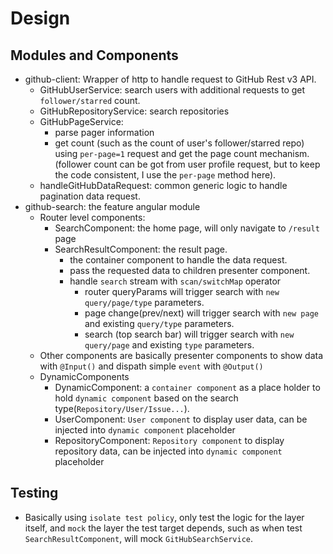 # Design

## Modules and Components
- github-client: Wrapper of http to handle request to GitHub Rest v3 API.
  - GitHubUserService: search users with additional requests to get `follower/starred` count.
  - GitHubRepositoryService: search repositories
  - GitHubPageService: 
    - parse pager information
    - get count (such as the count of user's follower/starred repo) using `per-page=1` request and get the page count mechanism. (follower count can be got from user profile request, but to keep the code consistent, I use the `per-page` method here).
  - handleGitHubDataRequest: common generic logic to handle pagination data request.
- github-search: the feature angular module
  - Router level components:
    - SearchComponent: the home page, will only navigate to `/result` page
    - SearchResultComponent: the result page.
      - the container component to handle the data request.
      - pass the requested data to children presenter component.
      - handle `search` stream with `scan/switchMap` operator
        - router queryParams will trigger search with `new query/page/type` parameters.
        - page change(prev/next) will trigger search with `new page` and existing `query/type` parameters.
        - search (top search bar) will trigger search with `new query/page` and existing `type` parameters.
  - Other components are basically presenter components to show data with `@Input()` and dispath simple `event` with `@Output()`
  - DynamicComponents
    - DynamicComponent: a `container component` as a place holder to hold `dynamic component` based on the search type(`Repository/User/Issue...`).
    - UserComponent: `User component` to display user data, can be injected into `dynamic component` placeholder 
    - RepositoryComponent: `Repository component` to display repository data, can be injected into `dynamic component` placeholder 

## Testing
  - Basically using `isolate test policy`, only test the logic for the layer itself, and `mock` the layer the test target depends, such as when test `SearchResultComponent`, will mock `GitHubSearchService`.
